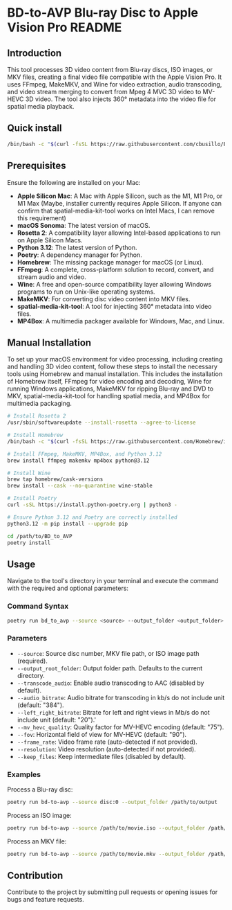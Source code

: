 # BD-to-AVP Blu-ray Disc to Apple Vision Pro README

## Introduction

This tool processes 3D video content from Blu-ray discs, ISO images, or MKV files, creating a final video file compatible with
the Apple Vision Pro. It uses FFmpeg, MakeMKV, and Wine for video extraction, audio transcoding, and video stream merging to convert
from Mpeg 4 MVC 3D video to MV-HEVC 3D video. The tool also injects 360° metadata into the video file for spatial media playback.

## Quick install

```bash
/bin/bash -c "$(curl -fsSL https://raw.githubusercontent.com/cbusillo/BD_to_AVP/master/installer.sh)"
```

## Prerequisites

Ensure the following are installed on your Mac:

- **Apple Silicon Mac**: A Mac with Apple Silicon, such as the M1, M1 Pro, or M1 Max (Maybe, installer currently requires Apple
  Silicon. If anyone can confirm that spatial-media-kit-tool works on Intel Macs, I can remove this requirement)
- **macOS Sonoma**: The latest version of macOS.
- **Rosetta 2**: A compatibility layer allowing Intel-based applications to run on Apple Silicon Macs.
- **Python 3.12**: The latest version of Python.
- **Poetry**: A dependency manager for Python.
- **Homebrew**: The missing package manager for macOS (or Linux).
- **FFmpeg**: A complete, cross-platform solution to record, convert, and stream audio and video.
- **Wine**: A free and open-source compatibility layer allowing Windows programs to run on Unix-like operating systems.
- **MakeMKV**: For converting disc video content into MKV files.
- **spatial-media-kit-tool**: A tool for injecting 360° metadata into video files.
- **MP4Box**: A multimedia packager available for Windows, Mac, and Linux.

## Manual Installation

To set up your macOS environment for video processing, including creating and handling 3D video content, follow these steps to
install the necessary tools using Homebrew and manual installation. This includes the installation of Homebrew itself, FFmpeg for
video encoding and decoding, Wine for running Windows applications, MakeMKV for ripping Blu-ray and DVD to MKV,
spatial-media-kit-tool for handling spatial media, and MP4Box for multimedia packaging.

```bash
# Install Rosetta 2
/usr/sbin/softwareupdate --install-rosetta --agree-to-license

# Install Homebrew
/bin/bash -c "$(curl -fsSL https://raw.githubusercontent.com/Homebrew/install/HEAD/install.sh)"

# Install FFmpeg, MakeMKV, MP4Box, and Python 3.12
brew install ffmpeg makemkv mp4box python@3.12

# Install Wine
brew tap homebrew/cask-versions
brew install --cask --no-quarantine wine-stable

# Install Poetry
curl -sSL https://install.python-poetry.org | python3 -

# Ensure Python 3.12 and Poetry are correctly installed
python3.12 -m pip install --upgrade pip

cd /path/to/BD_to_AVP
poetry install
```

## Usage

Navigate to the tool's directory in your terminal and execute the command with the required and optional parameters:

### Command Syntax

```bash
poetry run bd_to_avp --source <source> --output_folder <output_folder> [--keep_intermediate] [--transcode_audio] [--audio_bitrate <audio_bitrate>] [--mv_hevc_quality <mv_hevc_quality>] [--fov <fov>] [--frame_rate <frame_rate>] [--resolution <resolution>]
```

### Parameters

- `--source`: Source disc number, MKV file path, or ISO image path (required).
- `--output_root_folder`: Output folder path. Defaults to the current directory.
- `--transcode_audio`: Enable audio transcoding to AAC (disabled by default).
- `--audio_bitrate`: Audio bitrate for transcoding in kb/s do not include unit (default: "384").
- `--left_right_bitrate`: Bitrate for left and right views in Mb/s do not include unit (default: "20").'
- `--mv_hevc_quality`: Quality factor for MV-HEVC encoding (default: "75").
- `--fov`: Horizontal field of view for MV-HEVC (default: "90").
- `--frame_rate`: Video frame rate (auto-detected if not provided).
- `--resolution`: Video resolution (auto-detected if not provided).
- `--keep_files`: Keep intermediate files (disabled by default).

### Examples

Process a Blu-ray disc:

```bash
poetry run bd-to-avp --source disc:0 --output_folder /path/to/output
```

Process an ISO image:

```bash
poetry run bd-to-avp --source /path/to/movie.iso --output_folder /path/to/output
```

Process an MKV file:

```bash
poetry run bd-to-avp --source /path/to/movie.mkv --output_folder /path/to/output --transcode_audio
```

## Contribution

Contribute to the project by submitting pull requests or opening issues for bugs and feature requests.
